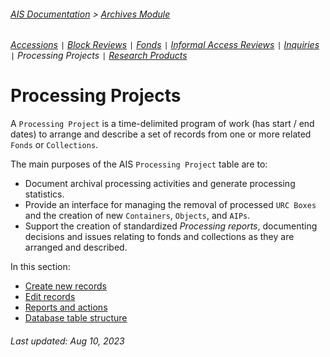 ###### [AIS Documentation](../../README.md) > [Archives Module](../overview.md)
###### [Accessions](../accession/overview.md) `|` [Block Reviews](../block-review/overview.md) `|` [Fonds](../fonds/overview.md) `|` [Informal Access Reviews](../informal-access-review/overview.md) `|` [Inquiries](../inquiry/overview.md) `|` Processing Projects `|` [Research Products](../research-product/overview.md)

# Processing Projects
A `Processing Project` is a time-delimited program of work (has start / end dates) to arrange and describe a set of records from one or more related `Fonds` or `Collections`.

The main purposes of the AIS `Processing Project` table are to:
- Document archival processing activities and generate processing statistics.
- Provide an interface for managing the removal of processed `URC Boxes` and the creation of new `Containers`, `Objects`, and `AIPs`.
- Support the creation of standardized *Processing reports*, documenting decisions and issues relating to fonds and collections as they are arranged and described.

In this section:
- [Create new records](create-new-record.md)
- [Edit records](edit-record.md)
- [Reports and actions](reports-actions.md)
- [Database table structure](db-structure.md)

###### Last updated: Aug 10, 2023
